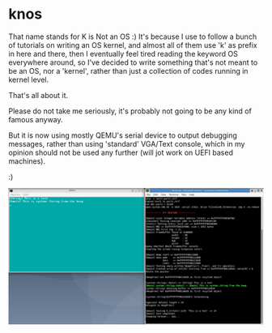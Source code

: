 # knos
That name stands for K is Not an OS :)
It's because I use to follow a bunch of tutorials on writing an OS kernel, and almost all of them
use 'k' as prefix in here and there, then I eventually feel tired reading the keyword OS everywhere
around, so I've decided to write something that's not meant to be an OS, nor a 'kernel', rather than
just a collection of codes running in kernel level.

That's all about it.

Please do not take me seriously, it's probably not going to be any kind of famous anyway.

But it is now using mostly QEMU's serial device to output debugging messages, rather than using
'standard' VGA/Text console, which in my opinion should not be used any further (will jot work on
UEFI based machines).

:)

![Screenshot 1](Screenshot_2019-10-21_21-42-41.png "Recent test on QEMU")
